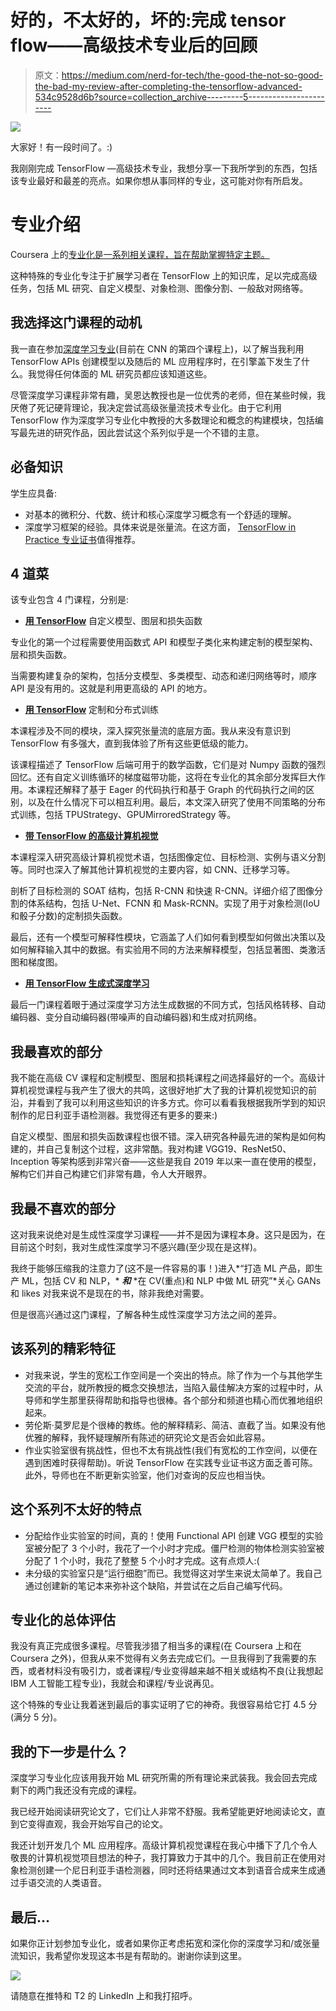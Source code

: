 # 好的，不太好的，坏的:完成 tensor flow——高级技术专业后的回顾

> 原文：<https://medium.com/nerd-for-tech/the-good-the-not-so-good-the-bad-my-review-after-completing-the-tensorflow-advanced-534c9528d6b?source=collection_archive---------5----------------------->

![](img/88521365cb650d6a1b61011b44d8c611.png)

大家好！有一段时间了。:)

我刚刚完成 TensorFlow —高级技术专业，我想分享一下我所学到的东西，包括该专业最好和最差的亮点。如果你想从事同样的专业，这可能对你有所启发。

# 专业介绍

Coursera 上的[专业化是一系列相关课程，旨在帮助掌握特定主题。](https://learner.coursera.help/hc/en-us/articles/208280296-Specializations)

这种特殊的专业化专注于扩展学习者在 TensorFlow 上的知识库，足以完成高级任务，包括 ML 研究、自定义模型、对象检测、图像分割、一般敌对网络等。

## 我选择这门课程的动机

我一直在参加[深度学习专业](https://www.coursera.org/specializations/deep-learning)(目前在 CNN 的第四个课程上)，以了解当我利用 TensorFlow APIs 创建模型以及随后的 ML 应用程序时，在引擎盖下发生了什么。我觉得任何体面的 ML 研究员都应该知道这些。

尽管深度学习课程非常有趣，吴恩达教授也是一位优秀的老师，但在某些时候，我厌倦了死记硬背理论，我决定尝试高级张量流技术专业化。由于它利用 TensorFlow 作为深度学习专业化中教授的大多数理论和概念的构建模块，包括编写最先进的研究作品，因此尝试这个系列似乎是一个不错的主意。

## 必备知识

学生应具备:

*   对基本的微积分、代数、统计和核心深度学习概念有一个舒适的理解。
*   深度学习框架的经验。具体来说是张量流。在这方面， [TensorFlow in Practice 专业证书](https://www.coursera.org/professional-certificates/tensorflow-in-practice)值得推荐。

## 4 道菜

该专业包含 4 门课程，分别是:

*   [**用 TensorFlow**](https://www.coursera.org/learn/custom-models-layers-loss-functions-with-tensorflow?specialization=tensorflow-advanced-techniques) 自定义模型、图层和损失函数

专业化的第一个过程需要使用函数式 API 和模型子类化来构建定制的模型架构、层和损失函数。

当需要构建复杂的架构，包括分支模型、多类模型、动态和递归网络等时，顺序 API 是没有用的。这就是利用更高级的 API 的地方。

*   [**用 TensorFlow**](https://www.coursera.org/learn/custom-distributed-training-with-tensorflow?specialization=tensorflow-advanced-techniques) 定制和分布式训练

本课程涉及不同的模块，深入探究张量流的底层方面。我从来没有意识到 TensorFlow 有多强大，直到我体验了所有这些更低级的能力。

该课程描述了 TensorFlow 后端可用于的数学函数，它们是对 Numpy 函数的强烈回忆。还有自定义训练循环的梯度磁带功能，这将在专业化的其余部分发挥巨大作用。本课程还解释了基于 Eager 的代码执行和基于 Graph 的代码执行之间的区别，以及在什么情况下可以相互利用。最后，本文深入研究了使用不同策略的分布式训练，包括 TPUStrategy、GPUMirroredStrategy 等。

*   [**带 TensorFlow 的高级计算机视觉**](https://www.coursera.org/learn/advanced-computer-vision-with-tensorflow?specialization=tensorflow-advanced-techniques)

本课程深入研究高级计算机视觉术语，包括图像定位、目标检测、实例与语义分割等。同时也深入了解其他计算机视觉的主要内容，如 CNN、迁移学习等。

剖析了目标检测的 SOAT 结构，包括 R-CNN 和快速 R-CNN。详细介绍了图像分割的体系结构，包括 U-Net、FCNN 和 Mask-RCNN。实现了用于对象检测(IoU 和骰子分数)的定制损失函数。

最后，还有一个模型可解释性模块，它涵盖了人们如何看到模型如何做出决策以及如何解释输入其中的数据。有实验用不同的方法来解释模型，包括显著图、类激活图和梯度图。

*   [**用 TensorFlow 生成式深度学习**](https://www.coursera.org/learn/generative-deep-learning-with-tensorflow?specialization=tensorflow-advanced-techniques)

最后一门课程着眼于通过深度学习方法生成数据的不同方式，包括风格转移、自动编码器、变分自动编码器(带噪声的自动编码器)和生成对抗网络。

## 我最喜欢的部分

我不能在高级 CV 课程和定制模型、图层和损耗课程之间选择最好的一个。高级计算机视觉课程与我产生了很大的共鸣，这很好地扩大了我的计算机视觉知识的前沿，并看到了我可以利用这些知识的许多方式。你可以看看我根据我所学到的知识制作的尼日利亚手语检测器。我觉得还有更多的要来:)

自定义模型、图层和损失函数课程也很不错。深入研究各种最先进的架构是如何构建的，并自己复制这个过程，这非常酷。我对构建 VGG19、ResNet50、Inception 等架构感到非常兴奋——这些是我自 2019 年以来一直在使用的模型，解构它们并自己构建它们非常有趣，令人大开眼界。

## **我最不喜欢的部分**

这对我来说绝对是生成性深度学习课程——并不是因为课程本身。这只是因为，在目前这个时刻，我对生成性深度学习不感兴趣(至少现在是这样)。

我终于能够压缩我的注意力了(这不是一件容易的事！)进入*“打造 ML 产品，即生产 ML，包括 CV 和 NLP，* ***和*** *在 CV(重点)和 NLP 中做 ML 研究”*关心 GANs 和 likes 对我来说不是现在的书，除非我绝对需要。

但是很高兴通过这门课程，了解各种生成性深度学习方法之间的差异。

## 该系列的精彩特征

*   对我来说，学生的宽松工作空间是一个突出的特点。除了作为一个与其他学生交流的平台，就所教授的概念交换想法，当陷入最佳解决方案的过程中时，从导师和学生那里获得帮助和指导也很棒。各个部分和频道也精心而优雅地组织起来。
*   劳伦斯·莫罗尼是个很棒的教练。他的解释精彩、简洁、直截了当。如果没有他优雅的解释，我怀疑理解所有陈述的研究论文是否会如此容易。
*   作业实验室很有挑战性，但也不太有挑战性(我们有宽松的工作空间，以便在遇到困难时获得帮助)。听说 TensorFlow 在实践专业证书这方面乏善可陈。此外，导师也在不断更新实验室，他们对查询的反应也相当快。

## 这个系列不太好的特点

*   分配给作业实验室的时间，真的！使用 Functional API 创建 VGG 模型的实验室被分配了 3 个小时，我花了一个小时才完成。僵尸检测的物体检测实验室被分配了 1 个小时，我花了整整 5 个小时才完成。这有点烦人:(
*   未分级的实验室只是“运行细胞”而已。我觉得这对学生来说太简单了。我自己通过创建新的笔记本来弥补这个缺陷，并尝试在之后自己编写代码。

## 专业化的总体评估

我没有真正完成很多课程。尽管我涉猎了相当多的课程(在 Coursera 上和在 Coursera 之外)，但我从来不觉得有义务去完成它们。一旦我得到了我需要的东西，或者材料没有吸引力，或者课程/专业变得越来越不相关或结构不良(让我想起 IBM 人工智能工程专业)，我就会和课程/专业说再见。

这个特殊的专业让我着迷到最后的事实证明了它的神奇。我很容易给它打 4.5 分(满分 5 分)。

## 我的下一步是什么？

深度学习专业化应该用我开始 ML 研究所需的所有理论来武装我。我会回去完成剩下的两门我还没有完成的课程。

我已经开始阅读研究论文了，它们让人非常不舒服。我希望能更好地阅读论文，直到它变得直观，我会开始写自己的论文。

我还计划开发几个 ML 应用程序。高级计算机视觉课程在我心中播下了几个令人敬畏的计算机视觉项目想法的种子，我打算致力于其中的几个。我目前正在使用对象检测创建一个尼日利亚手语检测器，同时还将结果通过文本到语音合成来生成通过手语交流的人类语音。

## 最后…

如果你正计划参加专业化，或者如果你正考虑拓宽和深化你的深度学习和/或张量流知识，我希望你发现这本书是有帮助的。谢谢你读到这里。

![](img/42e182fb1d21eafb4b057433f7e80d9e.png)

请随意在推特和 T2 的 LinkedIn 上和我打招呼。